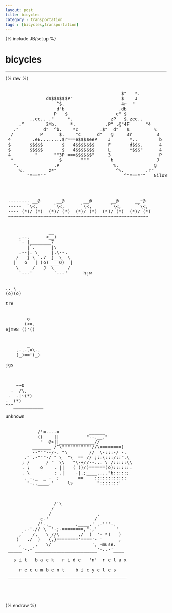 ```yaml
---
layout: post
title: bicycles
category : transportation
tags : [bicycles,transportation]
---
```

{% include JB/setup %}
# bicycles
---
{% raw %}
<pre>

                                           $&quot;   *.      
               d$$$$$$$P&quot;                  $    J
                   ^$.                     4r  &quot;
                   d&quot;b                    .db
                  P   $                  e&quot; $
         ..ec.. .&quot;     *.              zP   $.zec..
     .^        3*b.     *.           .P&quot; .@&quot;4F      &quot;4
   .&quot;         d&quot;  ^b.    *c        .$&quot;  d&quot;   $         %
  /          P      $.    &quot;c      d&quot;   @     3r         3
 4        .eE........$r===e$$$$eeP    J       *..        b
 $       $$$$$       $   4$$$$$$$     F       d$$$.      4
 $       $$$$$       $   4$$$$$$$     L       *$$$&quot;      4
 4         &quot;      &quot;&quot;3P ===$$$$$$&quot;     3                  P
  *                 $       &quot;&quot;&quot;        b                J
   &quot;.             .P                    %.             @
     %.         z*&quot;                      ^%.        .r&quot;
        &quot;*==*&quot;&quot;                             ^&quot;*==*&quot;&quot;   Gilo94&#039;


 

 -------- __@      __@       __@       __@      __~@
 ----- _`\&lt;,_    _`\&lt;,_    _`\&lt;,_     _`\&lt;,_    _`\&lt;,_
 ---- (*)/ (*)  (*)/ (*)  (*)/ (*)  (*)/ (*)  (*)/ (*)
 ~~~~~~~~~~~~~~~~~~~~~~~~~~~~~~~~~~~~~~~~~~~~~~~~~~~~


                __
     ,--.      &lt;__)
     `- |________7
        |`.      |\
     .--|. \     |.\--.
    /   j \ `.7__j__\  \
   |   o   | (o)____O)  |
    \     /   J  \     /
     `---&#039;        `---&#039;      hjw


.._\
(o)(o)

tre


        o
       (&lt;=.
ejm98 ()&#039;()


        _
    .-.-.=\-.
    (_)==&#039;(_)

jgs



    ~~O
  -  /\,
 -  -|~(*)
-  (*)
^^^___________

unknown


            /&#039;=----=           ______
            ((    ||          &quot;--.__.&quot;
             &quot;  @&gt;||_____________//
          _______ /^\&quot;&quot;&quot;&quot;&quot;&quot;&quot;&quot;&quot;&quot;&quot;//\========)
         _--&quot;&quot;&quot;--/-. &quot;\        // _\-:::-/_-.
       .&quot; .-&quot;&quot;&quot;-/ &quot;_\  &quot;\  == // ;::\:::/::&quot;.\
      ; /     _/ &quot;  \\   &quot;\-+//--..._\_/:::::\\
      . ;    o    . ||   ( ()/)======(o)::::::.
      . \         ; .|    -|.;____....&quot;b:::::;
       . -._  _ -  ;       ==    :::::::::::;
        &quot;-..____.&#039;     ls         &quot;:::::::&#039;



                  /&#039;\
                 /
                /                 ,
             c-&#039;                 /
            /&#039;-._         ,____,&#039; .-&#039;&#039;&#039;-.
       .-&#039;.// \  &#039;-;-========,&quot;-,&#039;       &#039;
     ,`   /,   \_//\       ,/  (  &#039;- *)   )
    (   ./  )   {,}========&#039;====&#039;- &#039;      ,
     ,     ,   \/               &#039;, -muse.
 _____&#039;-.-`_______________________&#039;-..-&#039;____
 
   s i t   b a c k   r i d e   &#039;n&#039;  r e l a x
 
     r e c u m b e n t    b i c y c l e s
 ____________________________________________



 </pre>
{% endraw %}
